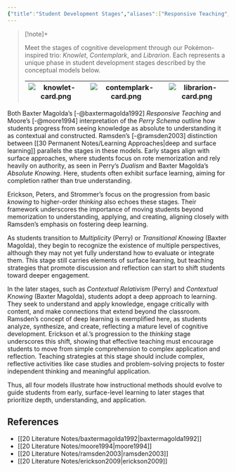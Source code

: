 ```yaml
---
{"title":"Student Development Stages","aliases":["Responsive Teaching","Perry Schema"],"tags":["pedagogy","🪴"],"dg-publish":true,"created":"2024-11-03","modified":"2024-11-04","permalink":"/30-permanent-notes/student-development-stages/","dgPassFrontmatter":true,"updated":"2024-11-04"}
---
```



> [!note]+
> 
> Meet the stages of cognitive development through our Pokémon-inspired trio: _Knowlet_, _Contemplark_, and _Librarion_. Each represents a unique phase in student development stages described by the conceptual models below.
> 
> |![knowlet-card.png](/img/user/00%20System/Assets/knowlet-card.png)|![contemplark-card.png](/img/user/00%20System/Assets/contemplark-card.png)|![librarion-card.png](/img/user/00%20System/Assets/librarion-card.png)|
> |:-------------------:|:-----------------------:|:---------------------:|

Both Baxter Magolda’s [-@baxtermagolda1992] _Responsive Teaching_ and Moore’s [-@moore1994] interpretation of the _Perry Schema_ outline how students progress from seeing knowledge as absolute to understanding it as contextual and constructed. Ramsden’s [-@ramsden2003] distinction between [[30 Permanent Notes/Learning Approaches\|deep and surface learning]] parallels the stages in these models. Early stages align with surface approaches, where students focus on rote memorization and rely heavily on authority, as seen in Perry’s _Dualism_ and Baxter Magolda’s _Absolute Knowing_. Here, students often exhibit surface learning, aiming for completion rather than true understanding.

Erickson, Peters, and Strommer’s focus on the progression from basic _knowing_ to higher-order _thinking_ also echoes these stages. Their framework underscores the importance of moving students beyond memorization to understanding, applying, and creating, aligning closely with Ramsden’s emphasis on fostering deep learning.

As students transition to _Multiplicity_ (Perry) or _Transitional Knowing_ (Baxter Magolda), they begin to recognize the existence of multiple perspectives, although they may not yet fully understand how to evaluate or integrate them. This stage still carries elements of surface learning, but teaching strategies that promote discussion and reflection can start to shift students toward deeper engagement.

In the later stages, such as _Contextual Relativism_ (Perry) and _Contextual Knowing_ (Baxter Magolda), students adopt a deep approach to learning. They seek to understand and apply knowledge, engage critically with content, and make connections that extend beyond the classroom. Ramsden’s concept of deep learning is exemplified here, as students analyze, synthesize, and create, reflecting a mature level of cognitive development. Erickson et al.’s progression to the _thinking_ stage underscores this shift, showing that effective teaching must encourage students to move from simple comprehension to complex application and reflection. Teaching strategies at this stage should include complex, reflective activities like case studies and problem-solving projects to foster independent thinking and meaningful application.

Thus, all four models illustrate how instructional methods should evolve to guide students from early, surface-level learning to later stages that prioritize depth, understanding, and application.

## References

- [[20 Literature Notes/baxtermagolda1992\|baxtermagolda1992]]
- [[20 Literature Notes/moore1994\|moore1994]]
- [[20 Literature Notes/ramsden2003\|ramsden2003]]
- [[20 Literature Notes/erickson2009\|erickson2009]]
